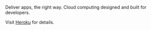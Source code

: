 Deliver apps, the right way. Cloud computing designed and built for developers.

Visit [Heroku](http://heroku.com) for details.
